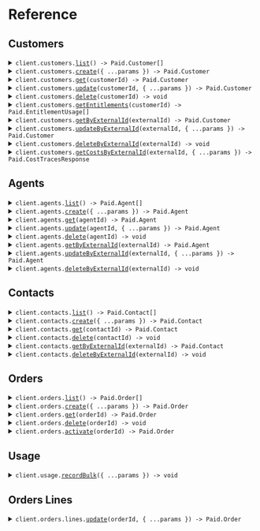 # Reference

## Customers

<details><summary><code>client.customers.<a href="/src/api/resources/customers/client/Client.ts">list</a>() -> Paid.Customer[]</code></summary>
<dl>
<dd>

#### 🔌 Usage

<dl>
<dd>

<dl>
<dd>

```typescript
await client.customers.list();
```

</dd>
</dl>
</dd>
</dl>

#### ⚙️ Parameters

<dl>
<dd>

<dl>
<dd>

**requestOptions:** `Customers.RequestOptions`

</dd>
</dl>
</dd>
</dl>

</dd>
</dl>
</details>

<details><summary><code>client.customers.<a href="/src/api/resources/customers/client/Client.ts">create</a>({ ...params }) -> Paid.Customer</code></summary>
<dl>
<dd>

#### 🔌 Usage

<dl>
<dd>

<dl>
<dd>

```typescript
await client.customers.create({
    name: "Acme, Inc.",
    externalId: "acme-inc",
});
```

</dd>
</dl>
</dd>
</dl>

#### ⚙️ Parameters

<dl>
<dd>

<dl>
<dd>

**request:** `Paid.CustomerCreate`

</dd>
</dl>

<dl>
<dd>

**requestOptions:** `Customers.RequestOptions`

</dd>
</dl>
</dd>
</dl>

</dd>
</dl>
</details>

<details><summary><code>client.customers.<a href="/src/api/resources/customers/client/Client.ts">get</a>(customerId) -> Paid.Customer</code></summary>
<dl>
<dd>

#### 🔌 Usage

<dl>
<dd>

<dl>
<dd>

```typescript
await client.customers.get("customerId");
```

</dd>
</dl>
</dd>
</dl>

#### ⚙️ Parameters

<dl>
<dd>

<dl>
<dd>

**customerId:** `string`

</dd>
</dl>

<dl>
<dd>

**requestOptions:** `Customers.RequestOptions`

</dd>
</dl>
</dd>
</dl>

</dd>
</dl>
</details>

<details><summary><code>client.customers.<a href="/src/api/resources/customers/client/Client.ts">update</a>(customerId, { ...params }) -> Paid.Customer</code></summary>
<dl>
<dd>

#### 🔌 Usage

<dl>
<dd>

<dl>
<dd>

```typescript
await client.customers.update("customerId", {
    name: "Acme, Inc. (Updated)",
    phone: "123-456-7890",
    employeeCount: 101,
    annualRevenue: 1000001,
});
```

</dd>
</dl>
</dd>
</dl>

#### ⚙️ Parameters

<dl>
<dd>

<dl>
<dd>

**customerId:** `string`

</dd>
</dl>

<dl>
<dd>

**request:** `Paid.CustomerUpdate`

</dd>
</dl>

<dl>
<dd>

**requestOptions:** `Customers.RequestOptions`

</dd>
</dl>
</dd>
</dl>

</dd>
</dl>
</details>

<details><summary><code>client.customers.<a href="/src/api/resources/customers/client/Client.ts">delete</a>(customerId) -> void</code></summary>
<dl>
<dd>

#### 🔌 Usage

<dl>
<dd>

<dl>
<dd>

```typescript
await client.customers.delete("customerId");
```

</dd>
</dl>
</dd>
</dl>

#### ⚙️ Parameters

<dl>
<dd>

<dl>
<dd>

**customerId:** `string`

</dd>
</dl>

<dl>
<dd>

**requestOptions:** `Customers.RequestOptions`

</dd>
</dl>
</dd>
</dl>

</dd>
</dl>
</details>

<details><summary><code>client.customers.<a href="/src/api/resources/customers/client/Client.ts">getEntitlements</a>(customerId) -> Paid.EntitlementUsage[]</code></summary>
<dl>
<dd>

#### 🔌 Usage

<dl>
<dd>

<dl>
<dd>

```typescript
await client.customers.getEntitlements("customerId");
```

</dd>
</dl>
</dd>
</dl>

#### ⚙️ Parameters

<dl>
<dd>

<dl>
<dd>

**customerId:** `string` — The customer ID

</dd>
</dl>

<dl>
<dd>

**requestOptions:** `Customers.RequestOptions`

</dd>
</dl>
</dd>
</dl>

</dd>
</dl>
</details>

<details><summary><code>client.customers.<a href="/src/api/resources/customers/client/Client.ts">getByExternalId</a>(externalId) -> Paid.Customer</code></summary>
<dl>
<dd>

#### 🔌 Usage

<dl>
<dd>

<dl>
<dd>

```typescript
await client.customers.getByExternalId("externalId");
```

</dd>
</dl>
</dd>
</dl>

#### ⚙️ Parameters

<dl>
<dd>

<dl>
<dd>

**externalId:** `string`

</dd>
</dl>

<dl>
<dd>

**requestOptions:** `Customers.RequestOptions`

</dd>
</dl>
</dd>
</dl>

</dd>
</dl>
</details>

<details><summary><code>client.customers.<a href="/src/api/resources/customers/client/Client.ts">updateByExternalId</a>(externalId, { ...params }) -> Paid.Customer</code></summary>
<dl>
<dd>

#### 🔌 Usage

<dl>
<dd>

<dl>
<dd>

```typescript
await client.customers.updateByExternalId("externalId", {});
```

</dd>
</dl>
</dd>
</dl>

#### ⚙️ Parameters

<dl>
<dd>

<dl>
<dd>

**externalId:** `string`

</dd>
</dl>

<dl>
<dd>

**request:** `Paid.CustomerUpdate`

</dd>
</dl>

<dl>
<dd>

**requestOptions:** `Customers.RequestOptions`

</dd>
</dl>
</dd>
</dl>

</dd>
</dl>
</details>

<details><summary><code>client.customers.<a href="/src/api/resources/customers/client/Client.ts">deleteByExternalId</a>(externalId) -> void</code></summary>
<dl>
<dd>

#### 🔌 Usage

<dl>
<dd>

<dl>
<dd>

```typescript
await client.customers.deleteByExternalId("externalId");
```

</dd>
</dl>
</dd>
</dl>

#### ⚙️ Parameters

<dl>
<dd>

<dl>
<dd>

**externalId:** `string`

</dd>
</dl>

<dl>
<dd>

**requestOptions:** `Customers.RequestOptions`

</dd>
</dl>
</dd>
</dl>

</dd>
</dl>
</details>

<details><summary><code>client.customers.<a href="/src/api/resources/customers/client/Client.ts">getCostsByExternalId</a>(externalId, { ...params }) -> Paid.CostTracesResponse</code></summary>
<dl>
<dd>

#### 🔌 Usage

<dl>
<dd>

<dl>
<dd>

```typescript
await client.customers.getCostsByExternalId("externalId", {
    limit: 1,
    offset: 1,
    startTime: "2024-01-15T09:30:00Z",
    endTime: "2024-01-15T09:30:00Z",
});
```

</dd>
</dl>
</dd>
</dl>

#### ⚙️ Parameters

<dl>
<dd>

<dl>
<dd>

**externalId:** `string` — The external ID of the customer

</dd>
</dl>

<dl>
<dd>

**request:** `Paid.CustomersGetCostsByExternalIdRequest`

</dd>
</dl>

<dl>
<dd>

**requestOptions:** `Customers.RequestOptions`

</dd>
</dl>
</dd>
</dl>

</dd>
</dl>
</details>

## Agents

<details><summary><code>client.agents.<a href="/src/api/resources/agents/client/Client.ts">list</a>() -> Paid.Agent[]</code></summary>
<dl>
<dd>

#### 🔌 Usage

<dl>
<dd>

<dl>
<dd>

```typescript
await client.agents.list();
```

</dd>
</dl>
</dd>
</dl>

#### ⚙️ Parameters

<dl>
<dd>

<dl>
<dd>

**requestOptions:** `Agents.RequestOptions`

</dd>
</dl>
</dd>
</dl>

</dd>
</dl>
</details>

<details><summary><code>client.agents.<a href="/src/api/resources/agents/client/Client.ts">create</a>({ ...params }) -> Paid.Agent</code></summary>
<dl>
<dd>

#### 🔌 Usage

<dl>
<dd>

<dl>
<dd>

```typescript
await client.agents.create({
    name: "Acme Agent",
    description: "Acme Agent is an AI agent that does things.",
    externalId: "acme-agent",
});
```

</dd>
</dl>
</dd>
</dl>

#### ⚙️ Parameters

<dl>
<dd>

<dl>
<dd>

**request:** `Paid.AgentCreate`

</dd>
</dl>

<dl>
<dd>

**requestOptions:** `Agents.RequestOptions`

</dd>
</dl>
</dd>
</dl>

</dd>
</dl>
</details>

<details><summary><code>client.agents.<a href="/src/api/resources/agents/client/Client.ts">get</a>(agentId) -> Paid.Agent</code></summary>
<dl>
<dd>

#### 🔌 Usage

<dl>
<dd>

<dl>
<dd>

```typescript
await client.agents.get("agentId");
```

</dd>
</dl>
</dd>
</dl>

#### ⚙️ Parameters

<dl>
<dd>

<dl>
<dd>

**agentId:** `string`

</dd>
</dl>

<dl>
<dd>

**requestOptions:** `Agents.RequestOptions`

</dd>
</dl>
</dd>
</dl>

</dd>
</dl>
</details>

<details><summary><code>client.agents.<a href="/src/api/resources/agents/client/Client.ts">update</a>(agentId, { ...params }) -> Paid.Agent</code></summary>
<dl>
<dd>

#### 🔌 Usage

<dl>
<dd>

<dl>
<dd>

```typescript
await client.agents.update("agentId", {
    name: "Acme Agent (Updated)",
    agentAttributes: [
        {
            name: "Emails sent signal",
            active: true,
            pricing: {
                eventName: "emails_sent",
                taxable: true,
                chargeType: "usage",
                pricingModel: "PerUnit",
                billingFrequency: "monthly",
                pricePoints: {
                    USD: {
                        tiers: [
                            {
                                minQuantity: 0,
                                maxQuantity: 10,
                                unitPrice: 100,
                            },
                            {
                                minQuantity: 11,
                                maxQuantity: 100,
                                unitPrice: 90,
                            },
                            {
                                minQuantity: 101,
                                unitPrice: 80,
                            },
                        ],
                    },
                },
            },
        },
    ],
});
```

</dd>
</dl>
</dd>
</dl>

#### ⚙️ Parameters

<dl>
<dd>

<dl>
<dd>

**agentId:** `string`

</dd>
</dl>

<dl>
<dd>

**request:** `Paid.AgentUpdate`

</dd>
</dl>

<dl>
<dd>

**requestOptions:** `Agents.RequestOptions`

</dd>
</dl>
</dd>
</dl>

</dd>
</dl>
</details>

<details><summary><code>client.agents.<a href="/src/api/resources/agents/client/Client.ts">delete</a>(agentId) -> void</code></summary>
<dl>
<dd>

#### 🔌 Usage

<dl>
<dd>

<dl>
<dd>

```typescript
await client.agents.delete("agentId");
```

</dd>
</dl>
</dd>
</dl>

#### ⚙️ Parameters

<dl>
<dd>

<dl>
<dd>

**agentId:** `string`

</dd>
</dl>

<dl>
<dd>

**requestOptions:** `Agents.RequestOptions`

</dd>
</dl>
</dd>
</dl>

</dd>
</dl>
</details>

<details><summary><code>client.agents.<a href="/src/api/resources/agents/client/Client.ts">getByExternalId</a>(externalId) -> Paid.Agent</code></summary>
<dl>
<dd>

#### 🔌 Usage

<dl>
<dd>

<dl>
<dd>

```typescript
await client.agents.getByExternalId("externalId");
```

</dd>
</dl>
</dd>
</dl>

#### ⚙️ Parameters

<dl>
<dd>

<dl>
<dd>

**externalId:** `string`

</dd>
</dl>

<dl>
<dd>

**requestOptions:** `Agents.RequestOptions`

</dd>
</dl>
</dd>
</dl>

</dd>
</dl>
</details>

<details><summary><code>client.agents.<a href="/src/api/resources/agents/client/Client.ts">updateByExternalId</a>(externalId, { ...params }) -> Paid.Agent</code></summary>
<dl>
<dd>

#### 🔌 Usage

<dl>
<dd>

<dl>
<dd>

```typescript
await client.agents.updateByExternalId("externalId", {
    name: "Acme Agent (Updated)",
    agentAttributes: [
        {
            name: "Emails sent signal",
            active: true,
            pricing: {
                eventName: "emails_sent",
                taxable: true,
                chargeType: "usage",
                pricingModel: "PerUnit",
                billingFrequency: "monthly",
                pricePoints: {
                    USD: {
                        unitPrice: 150,
                    },
                },
            },
        },
    ],
});
```

</dd>
</dl>
</dd>
</dl>

#### ⚙️ Parameters

<dl>
<dd>

<dl>
<dd>

**externalId:** `string`

</dd>
</dl>

<dl>
<dd>

**request:** `Paid.AgentUpdate`

</dd>
</dl>

<dl>
<dd>

**requestOptions:** `Agents.RequestOptions`

</dd>
</dl>
</dd>
</dl>

</dd>
</dl>
</details>

<details><summary><code>client.agents.<a href="/src/api/resources/agents/client/Client.ts">deleteByExternalId</a>(externalId) -> void</code></summary>
<dl>
<dd>

#### 🔌 Usage

<dl>
<dd>

<dl>
<dd>

```typescript
await client.agents.deleteByExternalId("externalId");
```

</dd>
</dl>
</dd>
</dl>

#### ⚙️ Parameters

<dl>
<dd>

<dl>
<dd>

**externalId:** `string`

</dd>
</dl>

<dl>
<dd>

**requestOptions:** `Agents.RequestOptions`

</dd>
</dl>
</dd>
</dl>

</dd>
</dl>
</details>

## Contacts

<details><summary><code>client.contacts.<a href="/src/api/resources/contacts/client/Client.ts">list</a>() -> Paid.Contact[]</code></summary>
<dl>
<dd>

#### 🔌 Usage

<dl>
<dd>

<dl>
<dd>

```typescript
await client.contacts.list();
```

</dd>
</dl>
</dd>
</dl>

#### ⚙️ Parameters

<dl>
<dd>

<dl>
<dd>

**requestOptions:** `Contacts.RequestOptions`

</dd>
</dl>
</dd>
</dl>

</dd>
</dl>
</details>

<details><summary><code>client.contacts.<a href="/src/api/resources/contacts/client/Client.ts">create</a>({ ...params }) -> Paid.Contact</code></summary>
<dl>
<dd>

#### 🔌 Usage

<dl>
<dd>

<dl>
<dd>

```typescript
await client.contacts.create({
    customerExternalId: "acme-inc",
    salutation: "Mr.",
    firstName: "John",
    lastName: "Doe",
    email: "john.doe@example.com",
});
```

</dd>
</dl>
</dd>
</dl>

#### ⚙️ Parameters

<dl>
<dd>

<dl>
<dd>

**request:** `Paid.ContactCreate`

</dd>
</dl>

<dl>
<dd>

**requestOptions:** `Contacts.RequestOptions`

</dd>
</dl>
</dd>
</dl>

</dd>
</dl>
</details>

<details><summary><code>client.contacts.<a href="/src/api/resources/contacts/client/Client.ts">get</a>(contactId) -> Paid.Contact</code></summary>
<dl>
<dd>

#### 🔌 Usage

<dl>
<dd>

<dl>
<dd>

```typescript
await client.contacts.get("contactId");
```

</dd>
</dl>
</dd>
</dl>

#### ⚙️ Parameters

<dl>
<dd>

<dl>
<dd>

**contactId:** `string`

</dd>
</dl>

<dl>
<dd>

**requestOptions:** `Contacts.RequestOptions`

</dd>
</dl>
</dd>
</dl>

</dd>
</dl>
</details>

<details><summary><code>client.contacts.<a href="/src/api/resources/contacts/client/Client.ts">delete</a>(contactId) -> void</code></summary>
<dl>
<dd>

#### 🔌 Usage

<dl>
<dd>

<dl>
<dd>

```typescript
await client.contacts.delete("contactId");
```

</dd>
</dl>
</dd>
</dl>

#### ⚙️ Parameters

<dl>
<dd>

<dl>
<dd>

**contactId:** `string`

</dd>
</dl>

<dl>
<dd>

**requestOptions:** `Contacts.RequestOptions`

</dd>
</dl>
</dd>
</dl>

</dd>
</dl>
</details>

<details><summary><code>client.contacts.<a href="/src/api/resources/contacts/client/Client.ts">getByExternalId</a>(externalId) -> Paid.Contact</code></summary>
<dl>
<dd>

#### 🔌 Usage

<dl>
<dd>

<dl>
<dd>

```typescript
await client.contacts.getByExternalId("externalId");
```

</dd>
</dl>
</dd>
</dl>

#### ⚙️ Parameters

<dl>
<dd>

<dl>
<dd>

**externalId:** `string`

</dd>
</dl>

<dl>
<dd>

**requestOptions:** `Contacts.RequestOptions`

</dd>
</dl>
</dd>
</dl>

</dd>
</dl>
</details>

<details><summary><code>client.contacts.<a href="/src/api/resources/contacts/client/Client.ts">deleteByExternalId</a>(externalId) -> void</code></summary>
<dl>
<dd>

#### 🔌 Usage

<dl>
<dd>

<dl>
<dd>

```typescript
await client.contacts.deleteByExternalId("externalId");
```

</dd>
</dl>
</dd>
</dl>

#### ⚙️ Parameters

<dl>
<dd>

<dl>
<dd>

**externalId:** `string`

</dd>
</dl>

<dl>
<dd>

**requestOptions:** `Contacts.RequestOptions`

</dd>
</dl>
</dd>
</dl>

</dd>
</dl>
</details>

## Orders

<details><summary><code>client.orders.<a href="/src/api/resources/orders/client/Client.ts">list</a>() -> Paid.Order[]</code></summary>
<dl>
<dd>

#### 🔌 Usage

<dl>
<dd>

<dl>
<dd>

```typescript
await client.orders.list();
```

</dd>
</dl>
</dd>
</dl>

#### ⚙️ Parameters

<dl>
<dd>

<dl>
<dd>

**requestOptions:** `Orders.RequestOptions`

</dd>
</dl>
</dd>
</dl>

</dd>
</dl>
</details>

<details><summary><code>client.orders.<a href="/src/api/resources/orders/client/Client.ts">create</a>({ ...params }) -> Paid.Order</code></summary>
<dl>
<dd>

#### 🔌 Usage

<dl>
<dd>

<dl>
<dd>

```typescript
await client.orders.create({
    customerExternalId: "acme-inc",
    name: "Acme Order",
    description: "Acme Order is an order for Acme, Inc.",
    startDate: "2025-01-01",
    endDate: "2026-01-01",
    currency: "USD",
});
```

</dd>
</dl>
</dd>
</dl>

#### ⚙️ Parameters

<dl>
<dd>

<dl>
<dd>

**request:** `Paid.OrderCreate`

</dd>
</dl>

<dl>
<dd>

**requestOptions:** `Orders.RequestOptions`

</dd>
</dl>
</dd>
</dl>

</dd>
</dl>
</details>

<details><summary><code>client.orders.<a href="/src/api/resources/orders/client/Client.ts">get</a>(orderId) -> Paid.Order</code></summary>
<dl>
<dd>

#### 🔌 Usage

<dl>
<dd>

<dl>
<dd>

```typescript
await client.orders.get("orderId");
```

</dd>
</dl>
</dd>
</dl>

#### ⚙️ Parameters

<dl>
<dd>

<dl>
<dd>

**orderId:** `string`

</dd>
</dl>

<dl>
<dd>

**requestOptions:** `Orders.RequestOptions`

</dd>
</dl>
</dd>
</dl>

</dd>
</dl>
</details>

<details><summary><code>client.orders.<a href="/src/api/resources/orders/client/Client.ts">delete</a>(orderId) -> void</code></summary>
<dl>
<dd>

#### 🔌 Usage

<dl>
<dd>

<dl>
<dd>

```typescript
await client.orders.delete("orderId");
```

</dd>
</dl>
</dd>
</dl>

#### ⚙️ Parameters

<dl>
<dd>

<dl>
<dd>

**orderId:** `string`

</dd>
</dl>

<dl>
<dd>

**requestOptions:** `Orders.RequestOptions`

</dd>
</dl>
</dd>
</dl>

</dd>
</dl>
</details>

<details><summary><code>client.orders.<a href="/src/api/resources/orders/client/Client.ts">activate</a>(orderId) -> Paid.Order</code></summary>
<dl>
<dd>

#### 🔌 Usage

<dl>
<dd>

<dl>
<dd>

```typescript
await client.orders.activate("orderId");
```

</dd>
</dl>
</dd>
</dl>

#### ⚙️ Parameters

<dl>
<dd>

<dl>
<dd>

**orderId:** `string`

</dd>
</dl>

<dl>
<dd>

**requestOptions:** `Orders.RequestOptions`

</dd>
</dl>
</dd>
</dl>

</dd>
</dl>
</details>

## Usage

<details><summary><code>client.usage.<a href="/src/api/resources/usage/client/Client.ts">recordBulk</a>({ ...params }) -> void</code></summary>
<dl>
<dd>

#### 🔌 Usage

<dl>
<dd>

<dl>
<dd>

```typescript
await client.usage.recordBulk({
    signals: [{}, {}, {}],
});
```

</dd>
</dl>
</dd>
</dl>

#### ⚙️ Parameters

<dl>
<dd>

<dl>
<dd>

**request:** `Paid.UsageRecordBulkRequest`

</dd>
</dl>

<dl>
<dd>

**requestOptions:** `Usage.RequestOptions`

</dd>
</dl>
</dd>
</dl>

</dd>
</dl>
</details>

## Orders Lines

<details><summary><code>client.orders.lines.<a href="/src/api/resources/orders/resources/lines/client/Client.ts">update</a>(orderId, { ...params }) -> Paid.Order</code></summary>
<dl>
<dd>

#### 🔌 Usage

<dl>
<dd>

<dl>
<dd>

```typescript
await client.orders.lines.update("orderId", {
    lines: [
        {
            agentExternalId: "acme-agent",
            name: "Order Line One",
            description: "Order Line One is an order line for Acme, Inc.",
        },
        {
            agentExternalId: "acme-agent-2",
            name: "Order Line Two",
            description: "Order Line Two is an order line for Acme, Inc.",
        },
    ],
});
```

</dd>
</dl>
</dd>
</dl>

#### ⚙️ Parameters

<dl>
<dd>

<dl>
<dd>

**orderId:** `string`

</dd>
</dl>

<dl>
<dd>

**request:** `Paid.orders.LinesUpdateRequest`

</dd>
</dl>

<dl>
<dd>

**requestOptions:** `Lines.RequestOptions`

</dd>
</dl>
</dd>
</dl>

</dd>
</dl>
</details>
